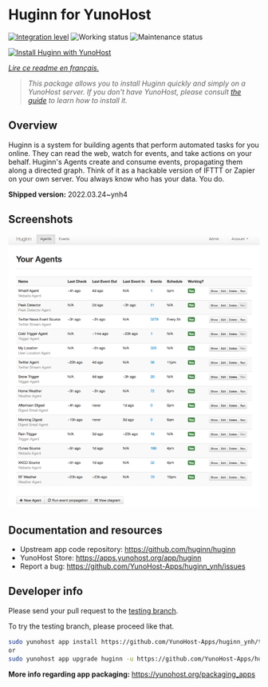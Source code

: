 <!--
N.B.: This README was automatically generated by https://github.com/YunoHost/apps/tree/master/tools/readme_generator
It shall NOT be edited by hand.
-->

# Huginn for YunoHost

[![Integration level](https://dash.yunohost.org/integration/huginn.svg)](https://dash.yunohost.org/appci/app/huginn) ![Working status](https://ci-apps.yunohost.org/ci/badges/huginn.status.svg) ![Maintenance status](https://ci-apps.yunohost.org/ci/badges/huginn.maintain.svg)

[![Install Huginn with YunoHost](https://install-app.yunohost.org/install-with-yunohost.svg)](https://install-app.yunohost.org/?app=huginn)

*[Lire ce readme en français.](./README_fr.md)*

> *This package allows you to install Huginn quickly and simply on a YunoHost server.
If you don't have YunoHost, please consult [the guide](https://yunohost.org/#/install) to learn how to install it.*

## Overview

Huginn is a system for building agents that perform automated tasks for you online. They can read the web, watch for events, and take actions on your behalf. Huginn's Agents create and consume events, propagating them along a directed graph. Think of it as a hackable version of IFTTT or Zapier on your own server. You always know who has your data. You do.

**Shipped version:** 2022.03.24~ynh4

## Screenshots

![Screenshot of Huginn](./doc/screenshots/your-agents.png)

## Documentation and resources

* Upstream app code repository: <https://github.com/huginn/huginn>
* YunoHost Store: <https://apps.yunohost.org/app/huginn>
* Report a bug: <https://github.com/YunoHost-Apps/huginn_ynh/issues>

## Developer info

Please send your pull request to the [testing branch](https://github.com/YunoHost-Apps/huginn_ynh/tree/testing).

To try the testing branch, please proceed like that.

``` bash
sudo yunohost app install https://github.com/YunoHost-Apps/huginn_ynh/tree/testing --debug
or
sudo yunohost app upgrade huginn -u https://github.com/YunoHost-Apps/huginn_ynh/tree/testing --debug
```

**More info regarding app packaging:** <https://yunohost.org/packaging_apps>